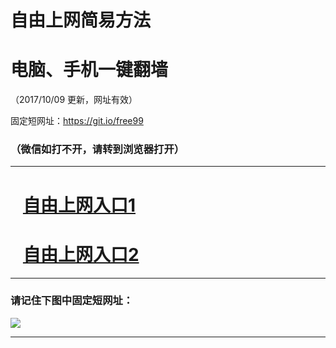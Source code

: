 ﻿# 自由上网简易方法

# 电脑、手机一键翻墙

（2017/10/09 更新，网址有效）

固定短网址：https://git.io/free99

### （微信如打不开，请转到浏览器打开）


***





# &nbsp;&nbsp; <a href="http://ft958921609.fwq-tz-1001.info/fwqtz01.html?t=100900121482 " target="_blank">自由上网入口1</a>
# &nbsp;&nbsp; <a href="http://ft1664316947.fwq-tz-1002.info/fwqtz02.html?t=100900111946 " target="_blank">自由上网入口2</a>
***

### 请记住下图中固定短网址：

<img src="https://s3-us-west-2.amazonaws.com/fwq-1001/yjfq-20170905okok.png" /> 


***

